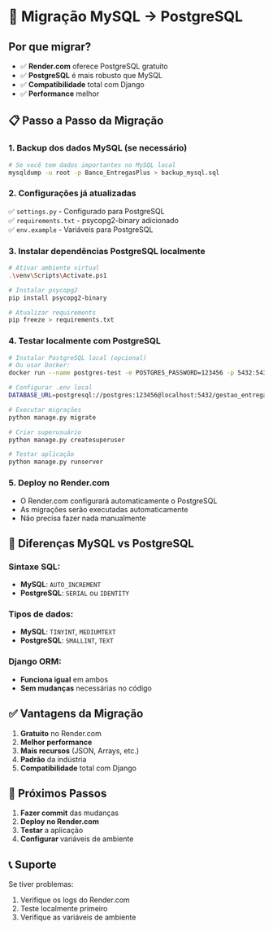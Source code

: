 # 🔄 Migração MySQL → PostgreSQL

## Por que migrar?
- ✅ **Render.com** oferece PostgreSQL gratuito
- ✅ **PostgreSQL** é mais robusto que MySQL
- ✅ **Compatibilidade** total com Django
- ✅ **Performance** melhor

## 📋 Passo a Passo da Migração

### 1. **Backup dos dados MySQL (se necessário)**
```bash
# Se você tem dados importantes no MySQL local
mysqldump -u root -p Banco_EntregasPlus > backup_mysql.sql
```

### 2. **Configurações já atualizadas**
✅ `settings.py` - Configurado para PostgreSQL  
✅ `requirements.txt` - psycopg2-binary adicionado  
✅ `env.example` - Variáveis para PostgreSQL  

### 3. **Instalar dependências PostgreSQL localmente**
```bash
# Ativar ambiente virtual
.\venv\Scripts\Activate.ps1

# Instalar psycopg2
pip install psycopg2-binary

# Atualizar requirements
pip freeze > requirements.txt
```

### 4. **Testar localmente com PostgreSQL**
```bash
# Instalar PostgreSQL local (opcional)
# Ou usar Docker:
docker run --name postgres-test -e POSTGRES_PASSWORD=123456 -p 5432:5432 -d postgres

# Configurar .env local
DATABASE_URL=postgresql://postgres:123456@localhost:5432/gestao_entregadores

# Executar migrações
python manage.py migrate

# Criar superusuário
python manage.py createsuperuser

# Testar aplicação
python manage.py runserver
```

### 5. **Deploy no Render.com**
- O Render.com configurará automaticamente o PostgreSQL
- As migrações serão executadas automaticamente
- Não precisa fazer nada manualmente

## 🔧 **Diferenças MySQL vs PostgreSQL**

### **Sintaxe SQL:**
- **MySQL**: `AUTO_INCREMENT`
- **PostgreSQL**: `SERIAL` ou `IDENTITY`

### **Tipos de dados:**
- **MySQL**: `TINYINT`, `MEDIUMTEXT`
- **PostgreSQL**: `SMALLINT`, `TEXT`

### **Django ORM:**
- **Funciona igual** em ambos
- **Sem mudanças** necessárias no código

## ✅ **Vantagens da Migração**

1. **Gratuito** no Render.com
2. **Melhor performance**
3. **Mais recursos** (JSON, Arrays, etc.)
4. **Padrão** da indústria
5. **Compatibilidade** total com Django

## 🚀 **Próximos Passos**

1. **Fazer commit** das mudanças
2. **Deploy no Render.com**
3. **Testar** a aplicação
4. **Configurar** variáveis de ambiente

## 📞 **Suporte**

Se tiver problemas:
1. Verifique os logs do Render.com
2. Teste localmente primeiro
3. Verifique as variáveis de ambiente

